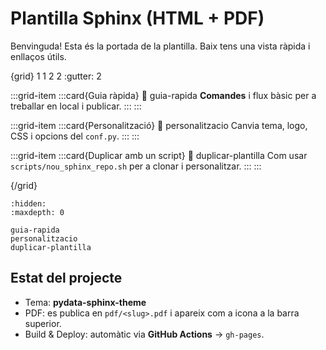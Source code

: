 # Plantilla Sphinx (HTML + PDF)

Benvinguda! Esta és la portada de la plantilla. Baix tens una vista ràpida i enllaços útils.

{grid} 1 1 2 2
:gutter: 2

:::grid-item
:::card{Guia ràpida}
:link: guia-rapida
**Comandes** i flux bàsic per a treballar en local i publicar.
:::
:::

:::grid-item
:::card{Personalització}
:link: personalitzacio
Canvia tema, logo, CSS i opcions del `conf.py`.
:::
:::

:::grid-item
:::card{Duplicar amb un script}
:link: duplicar-plantilla
Com usar `scripts/nou_sphinx_repo.sh` per a clonar i personalitzar.
:::
:::

{/grid}


```{toctree}
:hidden:
:maxdepth: 0

guia-rapida
personalitzacio
duplicar-plantilla
```

## Estat del projecte
- Tema: **pydata-sphinx-theme**
- PDF: es publica en `pdf/<slug>.pdf` i apareix com a icona a la barra superior.
- Build & Deploy: automàtic via **GitHub Actions** → `gh-pages`.